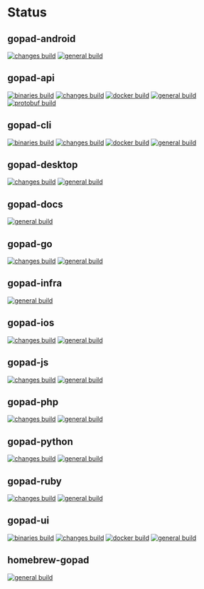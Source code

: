 # Status

## gopad-android
[![changes build](https://github.com/gopad/gopad-android/actions/workflows/changes.yml/badge.svg)](https://github.com/gopad/gopad-android/actions/workflows/changes.yml) [![general build](https://github.com/gopad/gopad-android/actions/workflows/general.yml/badge.svg)](https://github.com/gopad/gopad-android/actions/workflows/general.yml)

## gopad-api
[![binaries build](https://github.com/gopad/gopad-api/actions/workflows/binaries.yml/badge.svg)](https://github.com/gopad/gopad-api/actions/workflows/binaries.yml) [![changes build](https://github.com/gopad/gopad-api/actions/workflows/changes.yml/badge.svg)](https://github.com/gopad/gopad-api/actions/workflows/changes.yml) [![docker build](https://github.com/gopad/gopad-api/actions/workflows/docker.yml/badge.svg)](https://github.com/gopad/gopad-api/actions/workflows/docker.yml) [![general build](https://github.com/gopad/gopad-api/actions/workflows/general.yml/badge.svg)](https://github.com/gopad/gopad-api/actions/workflows/general.yml) [![protobuf build](https://github.com/gopad/gopad-api/actions/workflows/protobuf.yml/badge.svg)](https://github.com/gopad/gopad-api/actions/workflows/protobuf.yml)

## gopad-cli
[![binaries build](https://github.com/gopad/gopad-cli/actions/workflows/binaries.yml/badge.svg)](https://github.com/gopad/gopad-cli/actions/workflows/binaries.yml) [![changes build](https://github.com/gopad/gopad-cli/actions/workflows/changes.yml/badge.svg)](https://github.com/gopad/gopad-cli/actions/workflows/changes.yml) [![docker build](https://github.com/gopad/gopad-cli/actions/workflows/docker.yml/badge.svg)](https://github.com/gopad/gopad-cli/actions/workflows/docker.yml) [![general build](https://github.com/gopad/gopad-cli/actions/workflows/general.yml/badge.svg)](https://github.com/gopad/gopad-cli/actions/workflows/general.yml)

## gopad-desktop
[![changes build](https://github.com/gopad/gopad-desktop/actions/workflows/changes.yml/badge.svg)](https://github.com/gopad/gopad-desktop/actions/workflows/changes.yml) [![general build](https://github.com/gopad/gopad-desktop/actions/workflows/general.yml/badge.svg)](https://github.com/gopad/gopad-desktop/actions/workflows/general.yml)

## gopad-docs
[![general build](https://github.com/gopad/gopad-docs/actions/workflows/general.yml/badge.svg)](https://github.com/gopad/gopad-docs/actions/workflows/general.yml)

## gopad-go
[![changes build](https://github.com/gopad/gopad-go/actions/workflows/changes.yml/badge.svg)](https://github.com/gopad/gopad-go/actions/workflows/changes.yml) [![general build](https://github.com/gopad/gopad-go/actions/workflows/general.yml/badge.svg)](https://github.com/gopad/gopad-go/actions/workflows/general.yml)

## gopad-infra
[![general build](https://github.com/gopad/gopad-infra/actions/workflows/general.yml/badge.svg)](https://github.com/gopad/gopad-infra/actions/workflows/general.yml)

## gopad-ios
[![changes build](https://github.com/gopad/gopad-ios/actions/workflows/changes.yml/badge.svg)](https://github.com/gopad/gopad-ios/actions/workflows/changes.yml) [![general build](https://github.com/gopad/gopad-ios/actions/workflows/general.yml/badge.svg)](https://github.com/gopad/gopad-ios/actions/workflows/general.yml)

## gopad-js
[![changes build](https://github.com/gopad/gopad-js/actions/workflows/changes.yml/badge.svg)](https://github.com/gopad/gopad-js/actions/workflows/changes.yml) [![general build](https://github.com/gopad/gopad-js/actions/workflows/general.yml/badge.svg)](https://github.com/gopad/gopad-js/actions/workflows/general.yml)

## gopad-php
[![changes build](https://github.com/gopad/gopad-php/actions/workflows/changes.yml/badge.svg)](https://github.com/gopad/gopad-php/actions/workflows/changes.yml) [![general build](https://github.com/gopad/gopad-php/actions/workflows/general.yml/badge.svg)](https://github.com/gopad/gopad-php/actions/workflows/general.yml)

## gopad-python
[![changes build](https://github.com/gopad/gopad-python/actions/workflows/changes.yml/badge.svg)](https://github.com/gopad/gopad-python/actions/workflows/changes.yml) [![general build](https://github.com/gopad/gopad-python/actions/workflows/general.yml/badge.svg)](https://github.com/gopad/gopad-python/actions/workflows/general.yml)

## gopad-ruby
[![changes build](https://github.com/gopad/gopad-ruby/actions/workflows/changes.yml/badge.svg)](https://github.com/gopad/gopad-ruby/actions/workflows/changes.yml) [![general build](https://github.com/gopad/gopad-ruby/actions/workflows/general.yml/badge.svg)](https://github.com/gopad/gopad-ruby/actions/workflows/general.yml)

## gopad-ui
[![binaries build](https://github.com/gopad/gopad-ui/actions/workflows/binaries.yml/badge.svg)](https://github.com/gopad/gopad-ui/actions/workflows/binaries.yml) [![changes build](https://github.com/gopad/gopad-ui/actions/workflows/changes.yml/badge.svg)](https://github.com/gopad/gopad-ui/actions/workflows/changes.yml) [![docker build](https://github.com/gopad/gopad-ui/actions/workflows/docker.yml/badge.svg)](https://github.com/gopad/gopad-ui/actions/workflows/docker.yml) [![general build](https://github.com/gopad/gopad-ui/actions/workflows/general.yml/badge.svg)](https://github.com/gopad/gopad-ui/actions/workflows/general.yml)

## homebrew-gopad
[![general build](https://github.com/gopad/homebrew-gopad/actions/workflows/general.yml/badge.svg)](https://github.com/gopad/homebrew-gopad/actions/workflows/general.yml)
